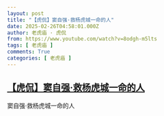 ```yaml
---
layout: post
title: "【虎侃】窦自强·救杨虎城一命的人"
date: 2025-02-26T04:58:01.000Z
author: 老虎庙 · 虎侃
from: https://www.youtube.com/watch?v=8odgh-m5lts
tags: [ 老虎庙 ]
comments: True
categories: [ 老虎庙 ]
---
```

<!--1740545881000-->
[【虎侃】窦自强·救杨虎城一命的人](https://www.youtube.com/watch?v=8odgh-m5lts)
------

<div>
窦自强·救杨虎城一命的人
</div>
